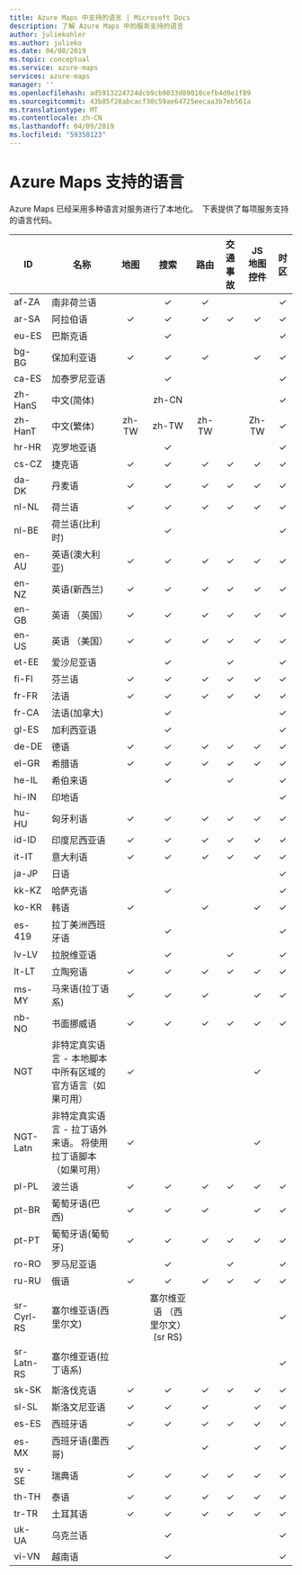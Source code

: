 ```yaml
---
title: Azure Maps 中支持的语言 | Microsoft Docs
description: 了解 Azure Maps 中的服务支持的语言
author: juliekohler
ms.author: julieko
ms.date: 04/08/2019
ms.topic: conceptual
ms.service: azure-maps
services: azure-maps
manager: ''
ms.openlocfilehash: ad5913224724dcb9cb9033d89010cefb4d9e1f89
ms.sourcegitcommit: 43b85f28abcacf30c59ae64725eecaa3b7eb561a
ms.translationtype: MT
ms.contentlocale: zh-CN
ms.lasthandoff: 04/09/2019
ms.locfileid: "59358123"
---
```

# <a name="azure-maps-supported-languages"></a>Azure Maps 支持的语言
Azure Maps 已经采用多种语言对服务进行了本地化。  下表提供了每项服务支持的语言代码。  
  

| ID         | 名称                   |  地图 | 搜索 | 路由 | 交通事故 | JS 地图控件 | 时区 |
|------------|------------------------|:-----:|:------:|:-------:|:-----------------:|:--------------:|:---------:|
| af-ZA      | 南非荷兰语              |       |    ✓   |    ✓    |                   |                |     ✓     |
| ar-SA      | 阿拉伯语                 |   ✓   |    ✓   |    ✓    |         ✓         |        ✓       |     ✓     |
| eu-ES      | 巴斯克语                 |       |    ✓   |         |                   |                |     ✓     |
| bg-BG      | 保加利亚语              |   ✓   |    ✓   |    ✓    |                   |        ✓       |     ✓     |
| ca-ES      | 加泰罗尼亚语                |       |    ✓   |         |                   |                |     ✓     |
| zh-HanS    | 中文(简体)   |       |  zh-CN |         |                   |                |     ✓     |
| zh-HanT    | 中文(繁体)  | zh-TW |  zh-TW |  zh-TW  |                   |      Zh-TW     |     ✓     |
| hr-HR      | 克罗地亚语               |       |    ✓   |         |                   |                |     ✓     |
| cs-CZ      | 捷克语                  |   ✓   |    ✓   |    ✓    |         ✓         |        ✓       |     ✓     |
| da-DK      | 丹麦语                 |   ✓   |    ✓   |    ✓    |         ✓         |        ✓       |     ✓     |
| nl-NL      | 荷兰语                  |   ✓   |    ✓   |    ✓    |         ✓         |        ✓       |     ✓     |
| nl-BE      | 荷兰语(比利时)        |       |    ✓   |         |                   |                |     ✓     |
| en-AU      | 英语(澳大利亚)    |   ✓   |    ✓   |    ✓    |         ✓         |        ✓       |     ✓     |
| en-NZ      | 英语(新西兰)  |   ✓   |    ✓   |    ✓    |         ✓         |        ✓       |     ✓     |
| en-GB      | 英语 （英国） |   ✓   |    ✓   |    ✓    |         ✓         |        ✓       |     ✓     |
| en-US      | 英语 （美国）          |   ✓   |    ✓   |    ✓    |         ✓         |        ✓       |     ✓     |
| et-EE      | 爱沙尼亚语               |       |    ✓   |         |         ✓         |                |     ✓     |
| fi-FI      | 芬兰语                |   ✓   |    ✓   |    ✓    |         ✓         |        ✓       |     ✓     |
| fr-FR      | 法语                 |   ✓   |    ✓   |    ✓    |         ✓         |        ✓       |     ✓     |
| fr-CA      | 法语(加拿大)      |       |    ✓   |         |                   |                |     ✓     |
| gl-ES      | 加利西亚语               |       |    ✓   |         |                   |                |     ✓     |
| de-DE      | 德语                 |   ✓   |    ✓   |    ✓    |         ✓         |        ✓       |     ✓     |
| el-GR      | 希腊语                  |   ✓   |    ✓   |    ✓    |         ✓         |        ✓       |     ✓     |
| he-IL      | 希伯来语                 |       |    ✓   |         |         ✓         |                |     ✓     |
| hi-IN      | 印地语                  |       |        |         |                   |                |     ✓     |
| hu-HU      | 匈牙利语              |   ✓   |    ✓   |    ✓    |         ✓         |        ✓       |     ✓     |
| id-ID      | 印度尼西亚语             |   ✓   |    ✓    |    ✓    |         ✓         |        ✓       |     ✓     |
| it-IT      | 意大利语                |   ✓   |    ✓   |    ✓    |         ✓         |        ✓       |     ✓     |
| ja-JP      | 日语               |       |        |         |                   |                |     ✓     |
| kk-KZ      | 哈萨克语                 |       |    ✓   |         |                   |                |     ✓     |
| ko-KR      | 韩语                 |   ✓   |        |    ✓    |                   |        ✓       |     ✓     |
| es-419     | 拉丁美洲西班牙语 |       |    ✓   |         |                   |                |     ✓     |
| lv-LV      | 拉脱维亚语                |       |    ✓   |         |         ✓         |                |     ✓     |
| lt-LT      | 立陶宛语             |   ✓   |    ✓   |    ✓    |         ✓         |        ✓       |     ✓     |
| ms-MY      | 马来语(拉丁语系)          |   ✓   |    ✓   |    ✓    |                   |        ✓       |     ✓     |
| nb-NO      | 书面挪威语       |   ✓   |    ✓   |    ✓    |         ✓         |        ✓       |     ✓     |
| NGT        | 非特定真实语言 - 本地脚本中所有区域的官方语言（如果可用） |   ✓     |        |         |                   |      ✓          |         |
| NGT-Latn   | 非特定真实语言 - 拉丁语外来语。 将使用拉丁语脚本（如果可用） |   ✓     |        |         |                   |        ✓         |          |
| pl-PL      | 波兰语                 |   ✓   |    ✓   |    ✓    |         ✓         |        ✓       |     ✓     |
| pt-BR      | 葡萄牙语(巴西)    |   ✓   |    ✓   |    ✓    |                   |        ✓       |     ✓     |
| pt-PT      | 葡萄牙语(葡萄牙)  |   ✓   |    ✓   |    ✓    |         ✓         |        ✓       |     ✓     |
| ro-RO      | 罗马尼亚语               |       |    ✓    |         |         ✓         |                |     ✓     |
| ru-RU      | 俄语                |   ✓   |    ✓   |    ✓    |         ✓         |        ✓       |     ✓     |
| sr-Cyrl-RS | 塞尔维亚语(西里尔文)     |       |    塞尔维亚语 （西里尔文） (sr RS)   |         |                   |                |     ✓     |
| sr-Latn-RS | 塞尔维亚语(拉丁语系)        |       |        |         |                   |                |     ✓     |
| sk-SK      | 斯洛伐克语              |   ✓   |    ✓   |    ✓    |         ✓         |        ✓       |     ✓     |
| sl-SL      | 斯洛文尼亚语              |   ✓   |    ✓   |    ✓    |                   |        ✓       |     ✓     |
| es-ES      | 西班牙语                |   ✓   |    ✓   |    ✓    |         ✓         |        ✓       |     ✓     |
| es-MX      | 西班牙语(墨西哥)       |   ✓   |        |    ✓    |                   |        ✓       |     ✓     |
| sv -SE     | 瑞典语                |   ✓   |    ✓   |    ✓    |         ✓         |        ✓       |     ✓     |
| th-TH      | 泰语                   |   ✓   |    ✓   |    ✓    |         ✓         |        ✓       |     ✓     |
| tr-TR      | 土耳其语                |   ✓   |    ✓   |    ✓    |         ✓         |        ✓       |     ✓     |
| uk-UA      | 乌克兰语               |       |    ✓   |         |                   |                |     ✓     |
| vi-VN      | 越南语             |       |    ✓   |         |                   |                |     ✓     |
